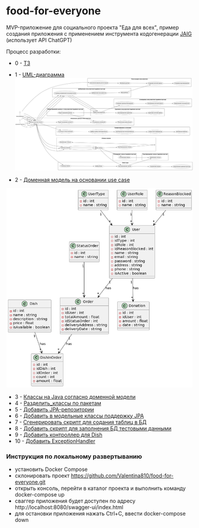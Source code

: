 # food-for-everyone

MVP-приложение для социального проекта "Еда для всех", пример создания приложения с применением инструмента
кодогенерации [JAIG](https://github.com/sonkin/JAIG) (использует API ChatGPT)

Процесс разработки:

- 0 - [ТЗ](https://github.com/Valentina810/food-for-everyone/blob/main/prompt/0_use_cases/0_use_cases-response.txt)
- 1 - [UML-диаграмма](https://github.com/Valentina810/food-for-everyone/blob/main/prompt/1_uml/1_uml-response.txt)
  <img width="1000" alt="UML" src="https://github.com/Valentina810/food-for-everyone/blob/main/src/main/resources/uml.png">

- 2 - [Доменная модель на основании use case](https://github.com/Valentina810/food-for-everyone/blob/main/prompt/2_domain_model/2-domain-model-response.txt)
<img width="1000" alt="Доменная модель на основании use case" src="https://github.com/Valentina810/food-for-everyone/blob/main/src/main/resources/domain-model.png">

- 3 - [Классы на Java согласно доменной модели](https://github.com/Valentina810/food-for-everyone/blob/main/prompt/3_classes_domain_model/3_classes_domain_model-response.txt)
- 4 - [Разделить_классы по пакетам](https://github.com/Valentina810/food-for-everyone/blob/main/prompt/4_split_packages/4_split_packages-response.txt)
- 5 - [Добавить JPA-репозитории](https://github.com/Valentina810/food-for-everyone/blob/main/prompt/5_add_repositories/5_add_repositories-response.txt)
- 6 - [Добавить в модельные классы поддержку JPA](https://github.com/Valentina810/food-for-everyone/blob/main/prompt/6_add_connection_between_repositories_and_models/6_add_connection_between_repositories_and_models-response.txt)
- 7 - [Сгенерировать скрипт для содания таблиц в БД](https://github.com/Valentina810/food-for-everyone/blob/main/prompt/7_add_script_for_bd_generate/7_add_script_for_bd_generate-response.txt)
- 8 - [Добавить скрипт для заполнения БД тестовыми данными](https://github.com/Valentina810/food-for-everyone/blob/main/prompt/8_fill_data_in_database/8_fill_data_in_database-response.txt)
- 9 - [Добавить контроллер для Dish](https://github.com/Valentina810/food-for-everyone/blob/main/prompt/9_create_controller/9_create_controllers-response.txt)
- 10 - [Добавить ExceptionHandler](https://github.com/Valentina810/food-for-everyone/blob/main/prompt/10_add_exception_handler/10_add_exception_handler-response.txt)

### Инструкция по локальному развертыванию

- установить Docker Compose
- склонировать проект https://github.com/Valentina810/food-for-everyone.git
- открыть консоль, перейти в каталог проекта и выполнить команду docker-compose up
- сваггер приложения будет доступен по адресу http://localhost:8080/swagger-ui/index.html
- для остановки приложения нажать Ctrl+C, ввести docker-compose down